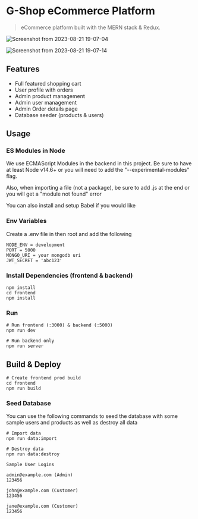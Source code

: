 # G-Shop eCommerce Platform

> eCommerce platform built with the MERN stack & Redux.

![Screenshot from 2023-08-21 19-07-04](https://github.com/amitpanwar789/G-Shop/assets/64302444/b5ea0da9-e49e-4c1a-9ab6-2a9a3c2916e9)

![Screenshot from 2023-08-21 19-07-14](https://github.com/amitpanwar789/G-Shop/assets/64302444/ea4cb437-43c4-4ce3-98c0-1376e0377143)



## Features

- Full featured shopping cart
- User profile with orders
- Admin product management
- Admin user management
- Admin Order details page
- Database seeder (products & users)

## Usage

### ES Modules in Node

We use ECMAScript Modules in the backend in this project. Be sure to have at least Node v14.6+ or you will need to add the "--experimental-modules" flag.

Also, when importing a file (not a package), be sure to add .js at the end or you will get a "module not found" error

You can also install and setup Babel if you would like

### Env Variables

Create a .env file in then root and add the following

```
NODE_ENV = development
PORT = 5000
MONGO_URI = your mongodb uri
JWT_SECRET = 'abc123'
```

### Install Dependencies (frontend & backend)

```
npm install
cd frontend
npm install
```

### Run

```
# Run frontend (:3000) & backend (:5000)
npm run dev

# Run backend only
npm run server
```

## Build & Deploy

```
# Create frontend prod build
cd frontend
npm run build
```

### Seed Database

You can use the following commands to seed the database with some sample users and products as well as destroy all data

```
# Import data
npm run data:import

# Destroy data
npm run data:destroy
```

```
Sample User Logins

admin@example.com (Admin)
123456

john@example.com (Customer)
123456

jane@example.com (Customer)
123456
```
